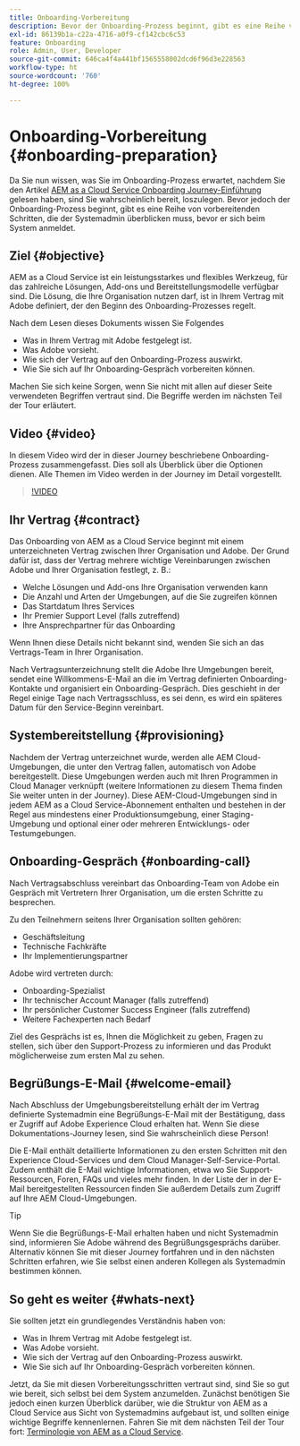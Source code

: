 ```yaml
---
title: Onboarding-Vorbereitung
description: Bevor der Onboarding-Prozess beginnt, gibt es eine Reihe von vorbereitenden Schritten, die der Systemadmin verstehen muss, bevor er sich beim System anmeldet.
exl-id: 86139b1a-c22a-4716-a0f9-cf142cbc6c53
feature: Onboarding
role: Admin, User, Developer
source-git-commit: 646ca4f4a441bf1565558002dcd6f96d3e228563
workflow-type: ht
source-wordcount: '760'
ht-degree: 100%

---
```


# Onboarding-Vorbereitung {#onboarding-preparation}

Da Sie nun wissen, was Sie im Onboarding-Prozess erwartet, nachdem Sie den Artikel [AEM as a Cloud Service Onboarding Journey-Einführung](overview.md) gelesen haben, sind Sie wahrscheinlich bereit, loszulegen. Bevor jedoch der Onboarding-Prozess beginnt, gibt es eine Reihe von vorbereitenden Schritten, die der Systemadmin überblicken muss, bevor er sich beim System anmeldet.

## Ziel {#objective}

AEM as a Cloud Service ist ein leistungsstarkes und flexibles Werkzeug, für das zahlreiche Lösungen, Add-ons und Bereitstellungsmodelle verfügbar sind. Die Lösung, die Ihre Organisation nutzen darf, ist in Ihrem Vertrag mit Adobe definiert, der den Beginn des Onboarding-Prozesses regelt.

Nach dem Lesen dieses Dokuments wissen Sie Folgendes

* Was in Ihrem Vertrag mit Adobe festgelegt ist.
* Was Adobe vorsieht.
* Wie sich der Vertrag auf den Onboarding-Prozess auswirkt.
* Wie Sie sich auf Ihr Onboarding-Gespräch vorbereiten können.

Machen Sie sich keine Sorgen, wenn Sie nicht mit allen auf dieser Seite verwendeten Begriffen vertraut sind. Die Begriffe werden im nächsten Teil der Tour erläutert.

## Video    {#video}

In diesem Video wird der in dieser Journey beschriebene Onboarding-Prozess zusammengefasst. Dies soll als Überblick über die Optionen dienen. Alle Themen im Video werden in der Journey im Detail vorgestellt.

>[!VIDEO](https://video.tv.adobe.com/v/336959/?quality=12&learn=on)

## Ihr Vertrag {#contract}

Das Onboarding von AEM as a Cloud Service beginnt mit einem unterzeichneten Vertrag zwischen Ihrer Organisation und Adobe. Der Grund dafür ist, dass der Vertrag mehrere wichtige Vereinbarungen zwischen Adobe und Ihrer Organisation festlegt, z. B.:

* Welche Lösungen und Add-ons Ihre Organisation verwenden kann
* Die Anzahl und Arten der Umgebungen, auf die Sie zugreifen können
* Das Startdatum Ihres Services
* Ihr Premier Support Level (falls zutreffend)
* Ihre Ansprechpartner für das Onboarding

Wenn Ihnen diese Details nicht bekannt sind, wenden Sie sich an das Vertrags-Team in Ihrer Organisation.

Nach Vertragsunterzeichnung stellt die Adobe Ihre Umgebungen bereit, sendet eine Willkommens-E-Mail an die im Vertrag definierten Onboarding-Kontakte und organisiert ein Onboarding-Gespräch. Dies geschieht in der Regel einige Tage nach Vertragsschluss, es sei denn, es wird ein späteres Datum für den Service-Beginn vereinbart.

## Systembereitstellung {#provisioning}

Nachdem der Vertrag unterzeichnet wurde, werden alle AEM Cloud-Umgebungen, die unter den Vertrag fallen, automatisch von Adobe bereitgestellt. Diese Umgebungen werden auch mit Ihren Programmen in Cloud Manager verknüpft (weitere Informationen zu diesem Thema finden Sie weiter unten in der Journey). Diese AEM-Cloud-Umgebungen sind in jedem AEM as a Cloud Service-Abonnement enthalten und bestehen in der Regel aus mindestens einer Produktionsumgebung, einer Staging-Umgebung und optional einer oder mehreren Entwicklungs- oder Testumgebungen.

## Onboarding-Gespräch {#onboarding-call}

Nach Vertragsabschluss vereinbart das Onboarding-Team von Adobe ein Gespräch mit Vertretern Ihrer Organisation, um die ersten Schritte zu besprechen.

Zu den Teilnehmern seitens Ihrer Organisation sollten gehören:

* Geschäftsleitung
* Technische Fachkräfte
* Ihr Implementierungspartner

Adobe wird vertreten durch:

* Onboarding-Spezialist
* Ihr technischer Account Manager (falls zutreffend)
* Ihr persönlicher Customer Success Engineer (falls zutreffend)
* Weitere Fachexperten nach Bedarf

Ziel des Gesprächs ist es, Ihnen die Möglichkeit zu geben, Fragen zu stellen, sich über den Support-Prozess zu informieren und das Produkt möglicherweise zum ersten Mal zu sehen.

## Begrüßungs-E-Mail {#welcome-email}

Nach Abschluss der Umgebungsbereitstellung erhält der im Vertrag definierte Systemadmin eine Begrüßungs-E-Mail mit der Bestätigung, dass er Zugriff auf Adobe Experience Cloud erhalten hat. Wenn Sie diese Dokumentations-Journey lesen, sind Sie wahrscheinlich diese Person!

Die E-Mail enthält detaillierte Informationen zu den ersten Schritten mit den Experience Cloud-Services und dem Cloud Manager-Self-Service-Portal. Zudem enthält die E-Mail wichtige Informationen, etwa wo Sie Support-Ressourcen, Foren, FAQs und vieles mehr finden. In der Liste der in der E-Mail bereitgestellten Ressourcen finden Sie außerdem Details zum Zugriff auf Ihre AEM Cloud-Umgebungen.

>[!TIP]
>
>Wenn Sie die Begrüßungs-E-Mail erhalten haben und nicht Systemadmin sind, informieren Sie Adobe während des Begrüßungsgesprächs darüber. Alternativ können Sie mit dieser Journey fortfahren und in den nächsten Schritten erfahren, wie Sie selbst einen anderen Kollegen als Systemadmin bestimmen können.

## So geht es weiter {#whats-next}

Sie sollten jetzt ein grundlegendes Verständnis haben von:

* Was in Ihrem Vertrag mit Adobe festgelegt ist.
* Was Adobe vorsieht.
* Wie sich der Vertrag auf den Onboarding-Prozess auswirkt.
* Wie Sie sich auf Ihr Onboarding-Gespräch vorbereiten können.

Jetzt, da Sie mit diesen Vorbereitungsschritten vertraut sind, sind Sie so gut wie bereit, sich selbst bei dem System anzumelden. Zunächst benötigen Sie jedoch einen kurzen Überblick darüber, wie die Struktur von AEM as a Cloud Service aus Sicht von Systemadmins aufgebaut ist, und sollten einige wichtige Begriffe kennenlernen. Fahren Sie mit dem nächsten Teil der Tour fort: [Terminologie von AEM as a Cloud Service](terminology.md).
